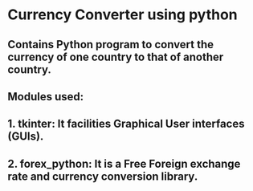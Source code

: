 # Currency Converter using python
## Contains Python program to convert the currency of one country to that of another country. 
## Modules used:
## 1. tkinter: It facilities  Graphical User interfaces (GUIs).
## 2. forex_python:  It is a Free Foreign exchange rate and currency conversion library.
